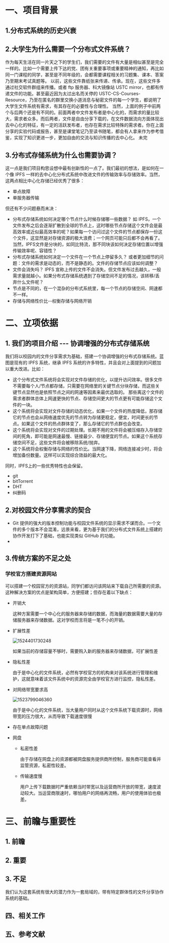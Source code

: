 # 一、项目背景
## 1.分布式系统的历史兴衰
## 2.大学生为什么需要一个分布式文件系统？
作为每天生活在同一片天之下的学生们，我们需要的文件有大量是相似甚至是完全一样的。比如一个需要上传下达的党、团有关重要事项或重要精神的通知，再比如同一门课程的同学，甚至是不同年级的，会都需要课程相关的习题集、课本、答案乃至期末考试真题等。
以前，这些文件靠纸张来传递、传承。现在，这些文件多通过社交软件群组来传播。或者 ftp 服务器、科大镜像站 USTC mirror，也都有传递文件的功能。甚至最近因为太过出名而关停的 USTC-CS-Courses-Resource，乃至在匿名的群里交换小道消息与秘密文件的每一个学生，都说明了大学生文件系统有需求，有其存在的必要性与合理性。
当然，上面的例子中前两个与后两个还是有不同的。前面两者中文件发布者是中心化的，而需求的量比较大，需求者众多。而后两者，文件是自由分享下载的，在文件数据流向方面体现出去中心化的特征，有一定的活跃发布者，也存在需求比较特殊的需求者。你在上面分享的实验代码或报告，甚至是课堂笔记乃至读书随笔，都会有人拿来作为参考借鉴，实现了知识更进一步，更加自由的交流与知识传播的去中心化。
未完

## 3.分布式存储系统为什么也需要协调？
这一点是我们项目构思设想中最有创新性的一点了。我们最初的想法，是如何在一个像 IPFS 一样的去中心化分布式系统中改进文件的传输效率与存储效率。当然，这两点相比中心化存储已经优秀了很多：
  - 单点故障
  - 单服务器传输

但还有不少问题悬而未决：
  - 分布式存储系统如何决定哪个节点什么时候存储哪一些数据？
    如 IPFS，一个文件发布之后会逐渐扩散到全球的节点上，这时哪些节点存储这个文件会是最高效率或近似最高效率的呢？如果每一个访问过这个文件的节点都保存一份这个文件，这显然是对存储资源的极大浪费；一个网页可能只后都不会再看了。当然，IPFS文件是分块的，如同比特流，那不同块该如何决定存储位置以增强传输效率呢、容错性？
  - 分布式存储系统如何决定一个文件在一个节点上停留多久？
    或者更加细节的问题：文件的需求是动态的，而不是静态的。文件的存储节点应该如何调整？
  - 文件会消失吗？
    IPFS 宣称上传的文件不会消失。但文件发布过去越久，一般需求量就越小。如果分布式存储系统遇到了存储空间不足的情况，该转移/丢弃什么文件呢？
  - 节点是不同的，在一个混杂的分布式系统里，每一个节点的存储空间、网速都不一样。
  - 存储与网络性价比--权衡存储与网络开销

# 二、立项依据
## 1. 我们的项目介绍 --- 协调增强的分布式存储系统
我们将以校园内的文件分享需求为基础，搭建一个协调增强的分布式存储系统。蓝图是现有的 IPFS 系统，继承 IPFS 系统的许多特性，并且会对上面提到的问题加以重大改进。比如：
  - 这个分布式文件系统将会实现对文件存储的优化，以提升访问效率。很多文件不需要每个人/节点都存储，只需要在网络里的关键节点分块存储，而这些关键节点显然也是依照节点之间的网速等因素来最优选取的。
    那些离这个文件的需求者群体总体上网速更快的节点、存储空间更大的节点更有可能存储这个文件的一块。
  - 这个系统将会实现对文件存储的动态优化，如果一个文件的热度降低，那存储它的节点也会从网络速度优先的节点转为存储更稳定，便宜，时间更长的节点。如果这个文件的热点群体变了，那么存储它的节点群也会改变。
  - 这个系统将会实现对文件的过期处理。长期不用的文件将会被压缩存入存储空间的死角，即可能是网速最慢、链接最少、存储便宜的节点。如果这个系统存储空间不足，这些文件将会被移除系统/抛弃。
  - 这个系统将会权衡存储与网络的性价比。当网速下降，网络连接减少时，将会增加备份数量。这样可以实现综合效益的最大化。

同时，IPFS上的一些优秀特性也会保留。
  -  git
  -  bitTorrent
  -  DHT
  -  纠删码

## 2.对校园文件分享需求的契合
  - Git 提供的强大的版本控制功能与校园文件系统的显示需求不谋而合。一个文件的多个版本不会混淆，远景来看，更为基于我们的分布式文件系统上搭建的协作开发打下了基础，也能实现类似 GitHub 的功能。
  -
## 3.传统方案的不足之处
### 学校官方搭建资源网站
  可以搭建一个校园官方的资源站，同学们都访问该网站来下载自己所需要的资源。这种解决方案的优点是架构简单，方便搭建；但存在着以下缺点：

  - 开销大

    这种方案需要一个中心化的服务器来存储的数据，而海量的数据需要大量的存储服务器来存储数据。这对学校而言将是一笔不小的开销。

  - 扩展性差

    ![1524401730248](C:\Users\hangy\Desktop\FastDFS\1524401730248.png)

    如果当前的存储容量不够时，需要购入新的服务器来存储数据，可扩展性差

  - 隐私性差

    由于是中心化的文件系统，必然有学校官方的机构来对该系统进行管理和维护，这就意味着该文件系统中的资源完全由学校官方进行监控，隐私性差。

  - 对网络带宽要求高

    ![1523799046360](C:\Users\hangy\Desktop\FastDFS\IPFS调研\picture\1523799046360.png)

    由于是中心化的文件系统，当大量用户同时从这个文件系统下载资源时，网络带宽的压力很大，从而导致下载速度很慢

  - 存在单点故障问题

- 网盘

  - 私密性差

    由于存储在网盘上的资源都被网盘服务提供商所控制，服务商可能查看并监管资源，私密性较差。

  - 传输速度慢

    用户上传下载数据时严重依赖当时带宽以及运营商所开放的带宽，速度波动较大。当运营商限速时，哪怕用户的网络再流畅，用户的使用体验也极差。

# 三、前瞻与重要性
## 1. 前瞻

## 2. 重要
## 3. 不足
我们认为这套系统有很大的潜力作为一套局域的，带有特定群体性的文件分享协作系统的基础。
## 四、相关工作
## 五、参考文献
